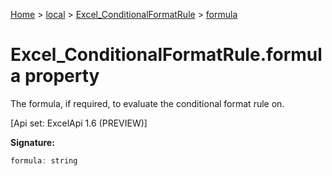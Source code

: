 [Home](./index) &gt; [local](local.md) &gt; [Excel\_ConditionalFormatRule](local.excel_conditionalformatrule.md) &gt; [formula](local.excel_conditionalformatrule.formula.md)

# Excel\_ConditionalFormatRule.formula property

The formula, if required, to evaluate the conditional format rule on. 

 \[Api set: ExcelApi 1.6 (PREVIEW)\]

**Signature:**
```javascript
formula: string
```
